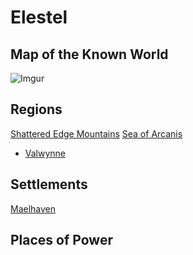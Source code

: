 <!-- TITLE: Elestel -->
<!-- SUBTITLE: The World & its Environs -->

# Elestel
## Map of the Known World

![Imgur](https://i.imgur.com/wlyfEDU.jpg)


## Regions
[Shattered Edge Mountains](regions/shattered-edge-mountains)
[Sea of Arcanis](regions/sea-of-arcanis)
* [Valwynne](regions/valwynne)

## Settlements
[Maelhaven](settlements/maelhaven)
## Places of Power


